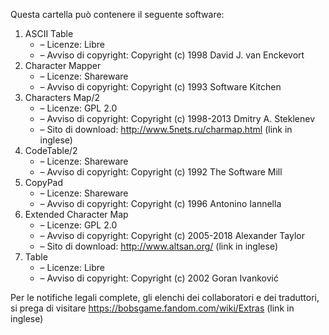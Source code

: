 ﻿Questa cartella può contenere il seguente software:

1. ASCII Table
   - – Licenze: Libre
   - – Avviso di copyright: Copyright (c) 1998 David J. van Enckevort
2. Character Mapper
   - – Licenze: Shareware
   - – Avviso di copyright: Copyright (c) 1993 Software Kitchen
3. Characters Map/2
   - – Licenze: GPL 2.0
   - – Avviso di copyright: Copyright (c) 1998-2013 Dmitry A. Steklenev
   - – Sito di download: http://www.5nets.ru/charmap.html (link in inglese)
4. CodeTable/2
   - – Licenze: Shareware
   - – Avviso di copyright: Copyright (c) 1992 The Software Mill
5. CopyPad
   - – Licenze: Shareware
   - – Avviso di copyright: Copyright (c) 1996 Antonino Iannella
6. Extended Character Map
   - – Licenze: GPL 2.0
   - – Avviso di copyright: Copyright (c) 2005-2018 Alexander Taylor
   - – Sito di download: http://www.altsan.org/ (link in inglese)
7. Table
   - – Licenze: Libre
   - – Avviso di copyright: Copyright (c) 2002 Goran Ivanković

Per le notifiche legali complete, gli elenchi dei collaboratori e dei traduttori, si prega di visitare https://bobsgame.fandom.com/wiki/Extras (link in inglese)
